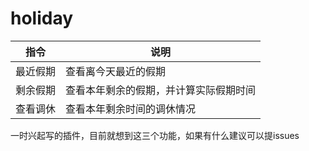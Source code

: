 # holiday

|指令|说明|
|-----|-----|
|最近假期|查看离今天最近的假期|
|剩余假期|查看本年剩余的假期，并计算实际假期时间|
|查看调休|查看本年剩余时间的调休情况|

一时兴起写的插件，目前就想到这三个功能，如果有什么建议可以提issues